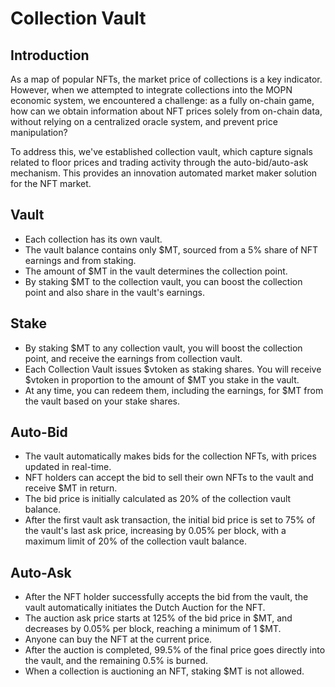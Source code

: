 # Collection Vault

## Introduction

As a map of popular NFTs, the market price of collections is a key indicator. However, when we attempted to integrate collections into the MOPN economic system, we encountered a challenge: as a fully on-chain game, how can we obtain information about NFT prices solely from on-chain data, without relying on a centralized oracle system, and prevent price manipulation?

To address this, we've established collection vault, which capture signals related to floor prices and trading activity through the auto-bid/auto-ask mechanism. This provides an innovation automated market maker solution for the NFT market.&#x20;

## Vault

* Each collection has its own vault.
* The vault balance contains only $MT, sourced from a 5% share of NFT earnings and from staking.
* The amount of $MT in the vault determines the collection point.
* By staking $MT to the collection vault, you can boost the collection point and also share in the vault's earnings.

## Stake

* By staking $MT to any collection vault, you will boost the collection point, and receive the earnings from collection vault.
* Each Collection Vault issues $vtoken as staking shares. You will receive $vtoken in proportion to the amount of $MT you stake in the vault.
* At any time, you can redeem them, including the earnings, for $MT from the vault based on your stake shares.

## Auto-Bid

* The vault automatically makes bids for the collection NFTs, with prices updated in real-time.&#x20;
* NFT holders can accept the bid to sell their own NFTs to the vault and receive $MT in return.
* The bid price is initially calculated as 20% of the collection vault balance.
* After the first vault ask transaction, the initial bid price is set to 75% of the vault's last ask price, increasing by 0.05% per block, with a maximum limit of 20% of the collection vault balance.

## Auto-Ask

* After the NFT holder successfully accepts the bid from the vault, the vault automatically initiates the Dutch Auction for the NFT.
* The auction ask price starts at 125% of the bid price in $MT, and decreases by 0.05% per block, reaching a minimum of 1 $MT.
* Anyone can buy the NFT at the current price.
* After the auction is completed, 99.5% of the final price goes directly into the vault, and the remaining 0.5% is burned.
* When a collection is auctioning an NFT, staking $MT is not allowed.
